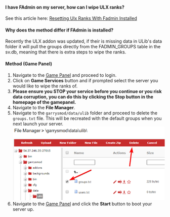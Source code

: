 #### I have FAdmin on my server, how can I wipe ULX ranks?
See this article here: [Resetting Ulx Ranks With Fadmin Installed](https://help.hexanenetworks.com/garrys-mod/server-configuration/resetting-ulx-ranks-with-fadmin-installed)

#### Why does the method differ if FAdmin is installed?
Recently the ULX addon was updated, if their is missing data in ULib's data folder it will pull the groups directly from the FADMIN_GROUPS table in the sv.db, meaning that there is extra steps to wipe the ranks.

#### Method (Game Panel)
1. Navigate to the [Game Panel](https://gamepanel.hexanenetworks.com) and proceed to login.
2. Click on **Game Services** button and if prompted select the server you would like to wipe the ranks of.
3. **Please ensure you STOP your service before you continue or you risk data corruption, you can do this by clicking the Stop button in the homepage of the gamepanel.**
4. Navigate to the **File Manager**.
5. Navigate to the ``garrysmod/data/ulib`` folder and proceed to delete the ``groups.txt`` file. This will be recreated with the default groups when you next launch your server.
![](https://raw.githubusercontent.com/HexaneNetworks/help-assets/master/assets/png/deleting-ulib-data.png)
6. Navigate to the [Game Panel](https://gamepanel.hexanenetworks.com) and click the **Start** button to boot your server up.